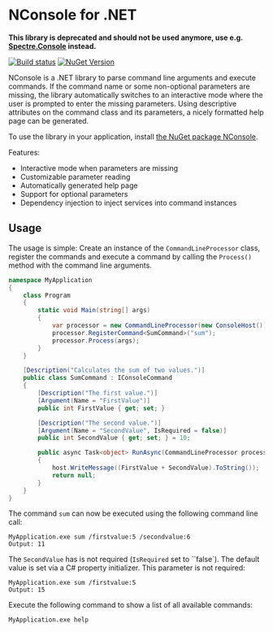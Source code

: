 # NConsole for .NET

**This library is deprecated and should not be used anymore, use e.g. [Spectre.Console](https://spectreconsole.net/) instead.**

[![Build status](https://ci.appveyor.com/api/projects/status/llcch712f3q1wswe?svg=true)](https://ci.appveyor.com/project/rsuter/nconsole)
[![NuGet Version](https://badge.fury.io/nu/nconsole.svg)](https://www.nuget.org/packages/NConsole/)

NConsole is a .NET library to parse command line arguments and execute commands. If the command name or some non-optional parameters are missing, the library automatically switches to an interactive mode where the user is prompted to enter the missing parameters. Using descriptive attributes on the command class and its parameters, a nicely formatted help page can be generated.

To use the library in your application, install [the NuGet package NConsole](https://www.nuget.org/packages/NConsole/).

Features:

- Interactive mode when parameters are missing
- Customizable parameter reading
- Automatically generated help page
- Support for optional parameters
- Dependency injection to inject services into command instances

## Usage

The usage is simple: Create an instance of the `CommandLineProcessor` class, register the commands and execute a command by calling the `Process()` method with the command line arguments.

```csharp
namespace MyApplication
{
    class Program
    {
        static void Main(string[] args)
        {
            var processor = new CommandLineProcessor(new ConsoleHost());
            processor.RegisterCommand<SumCommand>("sum");
            processor.Process(args);
        }
    }

    [Description("Calculates the sum of two values.")]
    public class SumCommand : IConsoleCommand
    {
        [Description("The first value.")]
        [Argument(Name = "FirstValue")]
        public int FirstValue { get; set; }

        [Description("The second value.")]
        [Argument(Name = "SecondValue", IsRequired = false)]
        public int SecondValue { get; set; } = 10;

        public async Task<object> RunAsync(CommandLineProcessor processor, IConsoleHost host)
        {
            host.WriteMessage((FirstValue + SecondValue).ToString());
            return null;
        }
    }
}
```

The command `sum` can now be executed using the following command line call:

    MyApplication.exe sum /firstvalue:5 /secondvalue:6
    Output: 11

The `SecondValue` has is not required (`IsRequired` set to ``false`). The default value is set via a C# property initializer. This parameter is not required:

    MyApplication.exe sum /firstvalue:5
    Output: 15

Execute the following command to show a list of all available commands:

    MyApplication.exe help
